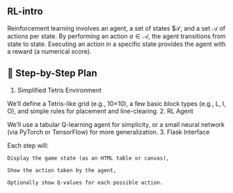## RL-intro

Reinforcement learning involves an agent, a set of states $$\mathcal{S}$, and a set $\mathcal{A}$  of actions per state. By performing an action $a \in \mathcal {A}$, the agent transitions from state to state. Executing an action in a specific state provides the agent with a reward (a numerical score).

## 🧱 Step-by-Step Plan
1. Simplified Tetris Environment

We’ll define a Tetris-like grid (e.g., 10×10), a few basic block types (e.g., L, I, O), and simple rules for placement and line-clearing.
2. RL Agent

We’ll use a tabular Q-learning agent for simplicity, or a small neural network (via PyTorch or TensorFlow) for more generalization.
3. Flask Interface

Each step will:

    Display the game state (as an HTML table or canvas),

    Show the action taken by the agent,

    Optionally show Q-values for each possible action.

